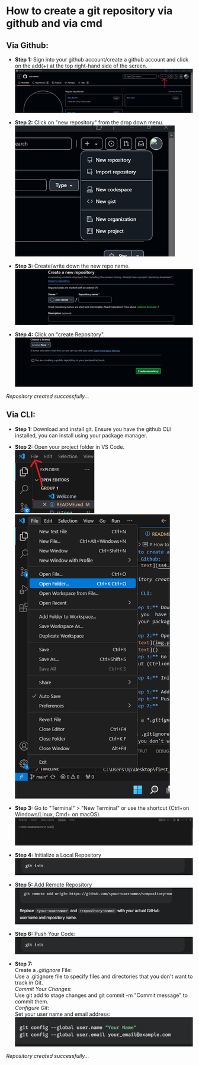 # How to create a git repository via github and via cmd


## Via Github: 
- **Step 1:** Sign into your github account/create a github account and click on the add(+) at the top right-hand side of the screen.
![alt text](ss1.png)

- **Step 2:** Click on "new repository" from the drop down menu.
![alt text](ss2.png)

- **Step 3:** Create/write down the new repo name.
![alt text](ss3.png)

- **Step 4:** Click on "create Repository".
 ![alt text](ss4.png)

*Repository created successfully...*

## Via CLI:

- **Step 1:** Download and install git.
Ensure you  have the github CLI installed, you can install using your package manager.

- **Step 2:** Open your project folder in VS Code.
![alt text](img.png)
![alt text](sss3.png)
- **Step 3:** Go to "Terminal" > "New Terminal" or use the shortcut (Ctrl+on Windows/Linux, Cmd+ on macOS).
![alt text](ss9.png)
- **Step 4:** Initialize a Local Repository
![alt text](sss1.png)
- **Step 5:** Add Remote Repository
![alt text](sss2.png)
- **Step 6:** Push Your Code:
![alt text](sss1.png)
- **Step 7:** 
\
Create a *.gitignore* File:
\
 Use a .gitignore file to specify files and directories that you don't want to track in Git.
\
*Commit Your Changes*: 
\
Use git add to stage changes and git commit -m "Commit message" to commit them.
\
*Configure Git*: 
\
Set your user name and email address:
![alt text](ss7.png)

*Repository created successfully...*